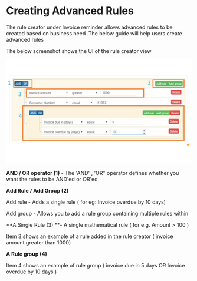 # Creating Advanced Rules

The rule creator under Invoice reminder allows advanced rules to be created based on business need .The below guide will help users create advanced rules&#x20;

The below screenshot shows the UI of the rule creator view

![](../../.gitbook/assets/rules.png)

**AND / OR operator (1)** - The 'AND' , 'OR" operator defines whether you want the rules to be  AND'ed or OR'ed

**Add Rule / Add Group (2)**

Add rule - Adds a single rule ( for eg: Invoice overdue by 10 days)

Add group - Allows you to add a rule group containing multiple rules within

**A Single Rule (3)  **- A single mathematical rule ( for e.g. Amount > 100 )

Item 3 shows an example of a rule added in the rule creator ( invoice amount greater than 1000)

**A Rule group (4)**

Item 4 shows an example of rule group ( invoice due in 5 days OR Invoice overdue by 10 days )







###
